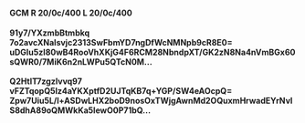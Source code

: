 #### GCM R 20/0c/400 L 20/0c/400
**91y7/YXzmbBtmbkq**<br/>**7o2avcXNalsvjc2313SwFbmYD7ngDfWcNMNpb9cR8E0=**<br/>**uDGIu5zI80wB4RooVhXKjG4F6RCM28NbndpXT/GK2zN8Na4nVmBGx60sQWR0/7MiK6n2nLWPu5QTcN0M...**<br/><br/>
**Q2HtIT7zgzIvvq97**<br/>**vFZTqopQ5lz4aYKXptfD2UJTqKB7q+YGP/SW4eAOcpQ=**<br/>**Zpw7Uiu5L/l+ASDwLHX2boD9nosOxTWjgAwnMd2OQuxmHrwadEYrNvIS8dhA89oQMWkKa5IewO0P71bQ...**